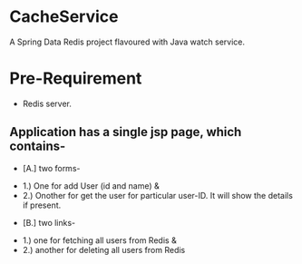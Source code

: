 CacheService
============

A Spring Data Redis project flavoured with Java watch service.

Pre-Requirement
===============
- Redis server.

Application has a single jsp page, which contains-
-------------------------------------------------
* [A.] two forms-
- 1.) One for add User (id and name) &
- 2.)  Onother for get the user for particular user-ID. It will show the details if present.

* [B.] two links-
- 1.) one for fetching all users from Redis &
- 2.) another for deleting all users from Redis
